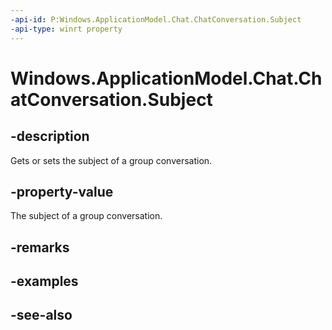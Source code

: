 ----api-id: P:Windows.ApplicationModel.Chat.ChatConversation.Subject
-api-type: winrt property
---<!-- Property syntaxpublic string Subject { get;  set; }--># Windows.ApplicationModel.Chat.ChatConversation.Subject## -descriptionGets or sets the subject of a group conversation.## -property-valueThe subject of a group conversation.## -remarks## -examples## -see-also